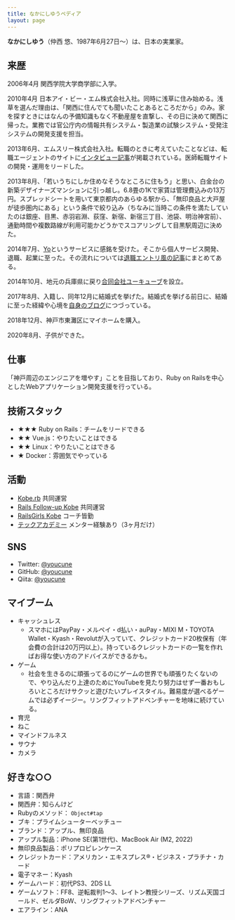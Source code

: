```yaml
---
title: なかにしゆうペディア
layout: page
---
```

<strong>なかにしゆう</strong>（仲西 悠、1987年6月27日～）は、日本の実業家。

## 来歴

2006年4月 関西学院大学商学部に入学。

2010年4月 日本アイ・ビー・エム株式会社入社。同時に浅草に住み始める。浅草を選んだ理由は、「関西に住んでても聞いたことあるところだから」のみ。家を探すときにはなんの予備知識もなく不動産屋を直撃し、その日に決めて関西に帰った。業務では官公庁内の情報共有システム・製造業の試験システム・受発注システムの開発支援を担当。

2013年6月、エムスリー株式会社入社。転職のときに考えていたことなどは、転職エージェントのサイトに[インタビュー記事](https://www.liber.co.jp/advantage/interview/int060.html)が掲載されている。医師転職サイトの開発・運用をリードした。

2013年8月、「若いうちにしか住めなそうなところに住もう」と思い、白金台の新築デザイナーズマンションに引っ越し。6.8畳の1Kで家賃は管理費込みの13万円。スプレッドシートを用いて東京都内のあらゆる駅から、「無印良品と大戸屋が徒歩圏内にある」という条件で絞り込み（ちなみに当時この条件を満たしていたのは銀座、目黒、赤羽岩淵、荻窪、新宿、新宿三丁目、池袋、明治神宮前）、通勤時間や複数路線が利用可能かどうかでスコアリングして目黒駅周辺に決めた。

2014年7月、[Yo](http://www.justyo.co/)というサービスに感銘を受けた。そこから個人サービス開発、退職、起業に至った。その流れについては[退職エントリ風の記事](/articles/2014/0913-moving-to-hyogo.html)にまとめてある。

2014年10月、地元の兵庫県に戻り[合同会社ユーキューブ](https://youcube.jp/)を設立。

2017年8月、入籍し、同年12月に結婚式を挙げた。結婚式を挙げる前日に、結婚に至った経緯や心境を[自身のブログ](/articles/2017/1222-wedding-eve.html)につづっている。

2018年12月、神戸市東灘区にマイホームを購入。

2020年8月、子供ができた。

## 仕事

「神戸周辺のエンジニアを増やす」ことを目指しており、Ruby on Railsを中心としたWebアプリケーション開発支援を行っている。

## 技術スタック

- ★★★ Ruby on Rails：チームをリードできる
- ★★ Vue.js：やりたいことはできる
- ★★ Linux：やりたいことはできる
- ★ Docker：雰囲気でやっている

## 活動

- [Kobe.rb](https://koberb.doorkeeper.jp/) 共同運営
- [Rails Follow-up Kobe](https://rails-follow-up-kobe.doorkeeper.jp/) 共同運営
- [RailsGirls Kobe](https://railsgirls-kobe.doorkeeper.jp/) コーチ皆勤
- [テックアカデミー](https://techacademy.jp/) メンター経験あり（3ヶ月だけ）

## SNS

- Twitter: [@youcune](https://twitter.com/youcune)
- GitHub: [@youcune](https://github.com/youcune)
- Qiita: [@youcune](https://qiita.com/youcune)

## マイブーム

- キャッシュレス
  - スマホにはPayPay・メルペイ・d払い・auPay・MIXI M・TOYOTA Wallet・Kyash・Revolutが入っていて、クレジットカード20枚保有（年会費の合計は20万円以上）。持っているクレジットカードの一覧を作ればお得な使い方のアドバイスができるかも。
- ゲーム
  - 社会を生きるのに頑張ってるのにゲームの世界でも頑張りたくないので、やり込んだり上達のためにYouTubeを見たり努力はせず一番おもしろいところだけサクッと遊びたいプレイスタイル。難易度が選べるゲームでは必ずイージー。リングフィットアドベンチャーを地味に続けている。
- 育児
- ねこ
- マインドフルネス
- サウナ
- カメラ

## 好きな○○

- 言語：関西弁
- 関西弁：知らんけど
- Rubyのメソッド： `Object#tap`
- ブキ：プライムシューターベッチュー
- ブランド：アップル、無印良品
- アップル製品：iPhone SE(第1世代)、MacBook Air (M2, 2022)
- 無印良品製品：ポリプロピレンケース
- クレジットカード：アメリカン・エキスプレス®・ビジネス・プラチナ・カード
- 電子マネー：Kyash
- ゲームハード：初代PS3、2DS LL
- ゲームソフト：FF8、逆転裁判1～3、レイトン教授シリーズ、リズム天国ゴールド、ゼルダBoW、リングフィットアドベンチャー
- エアライン：ANA
